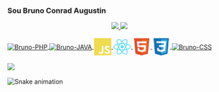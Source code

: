 ### Sou Bruno Conrad Augustin

<div align="center">
  <a href="https://github.com/brunoconrad">
  <img height="150em" src="https://github-readme-stats.vercel.app/api?username=brunoconrad&show_icons=true&theme=dracula&include_all_commits=true&count_private=true"/>
  <img height="150em" src="https://github-readme-stats.vercel.app/api/top-langs/?username=brunoconrad&layout=compact&langs_count=7&theme=dracula"/>
</div>
  
<div style="display: inline_block"><br>
  <img align="center" alt="Bruno-PHP" height="40" width="40" src="https://cdn.jsdelivr.net/gh/devicons/devicon/icons/php/php-original.svg" />
  <img align="center" alt="Bruno-JAVA" height="45" width="40" src="https://cdn.jsdelivr.net/gh/devicons/devicon/icons/java/java-original.svg" />
  <img align="center" alt="Bruno-Js" height="40" width="40" src="https://raw.githubusercontent.com/devicons/devicon/master/icons/javascript/javascript-plain.svg" />
  <img align="center" alt="Bruno-React" height="40" width="40" src="https://raw.githubusercontent.com/devicons/devicon/master/icons/react/react-original.svg" />
  <img align="center" alt="Bruno-HTML" height="40" width="40" src="https://raw.githubusercontent.com/devicons/devicon/master/icons/html5/html5-original.svg" />
  <img align="center" alt="Bruno-CSS" height="40" width="40" src="https://raw.githubusercontent.com/devicons/devicon/master/icons/css3/css3-original.svg" />
  <img align="center" alt="Bruno-CSS" height="40" width="40" src="https://cdn.jsdelivr.net/gh/devicons/devicon/icons/bootstrap/bootstrap-original.svg" />    
</div><br>
<div style="display: inline_block">
  <a href="https://www.linkedin.com/in/brunoconradaugustin/" target="_blank"><img src="https://img.shields.io/badge/-LinkedIn-%230077B5?style=for-the-badge&logo=linkedin&logoColor=white" target="_blank"></a> 
</div>

   ![Snake animation](https://github.com/brunoconrad/brunoconrad/blob/output/github-contribution-grid-snake.svg)
